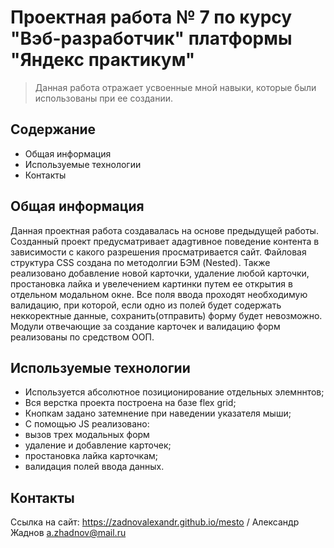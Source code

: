 # Проектная работа № 7 по курсу "Вэб-разработчик" платформы "Яндекс практикум"
> Данная работа отражает усвоенные мной навыки, которые были использованы при ее создании.


## Содержание
* Общая информация
* Используемые технологии
* Контакты


## Общая информация
Данная проектная работа создавалась на основе предыдущей работы. Созданный проект предусматривает адаgтивное поведение контента в зависимости с какого разрешения просматривается сайт. Файловая структура CSS создана по методолгии БЭМ (Nested). Также реализовано добавление новой карточки, удаление любой карточки, простановка лайка и увелечением картинки путем ее открытия в отдельном модальном окне. Все поля ввода проходят необходимую валидацию, при которой, если одно из полей будет содержать неккоректные данные, сохранить(отправить) форму будет невозможно. Модули отвечающие за создание карточек и валидацию форм реализованы по средством ООП.


## Используемые технологии
- Используется абсолютное позиционирование отдельных элемннтов;
- Вся верстка проекта построена на базе flex grid;
- Кнопкам задано затемнение при наведении указателя мыши;
- С помощью JS реализовано: 
- вызов трех модальных форм
- удаление и добавление карточек;
- простановка лайка карточкам;
- валидация полей ввода данных.


## Контакты
Ссылка на сайт:  https://zadnovalexandr.github.io/mesto /
Александр Жаднов a.zhadnov@mail.ru
